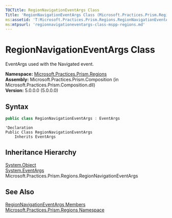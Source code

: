 ```yaml
---
TOCTitle: RegionNavigationEventArgs Class
Title: 'RegionNavigationEventArgs Class (Microsoft.Practices.Prism.Regions)'
ms:assetid: 'T:Microsoft.Practices.Prism.Regions.RegionNavigationEventArgs'
ms:mtpsurl: 'regionnavigationeventargs-class-mspp-regions.md'
---
```



# RegionNavigationEventArgs Class

EventArgs used with the Navigated event.

**Namespace:** [Microsoft.Practices.Prism.Regions](/patterns-practices/reference/mspp-regions-namespace)  
**Assembly:** Microsoft.Practices.Prism.Composition (in Microsoft.Practices.Prism.Composition.dll)  
**Version:** 5.0.0.0 (5.0.0.0)

## Syntax
```C#
public class RegionNavigationEventArgs : EventArgs
```
```VB
'Declaration
Public Class RegionNavigationEventArgs
	Inherits EventArgs
```

## Inheritance Hierarchy

[System.Object](http://msdn.microsoft.com/en-us/library/e5kfa45b)    
[System.EventArgs](http://msdn.microsoft.com/en-us/library/118wxtk3)  
Microsoft.Practices.Prism.Regions.RegionNavigationEventArgs  

## See Also

[RegionNavigationEventArgs Members](/patterns-practices/reference/regionnavigationeventargs-members-mspp-regions)  
[Microsoft.Practices.Prism.Regions Namespace](/patterns-practices/reference/mspp-regions-namespace)  
